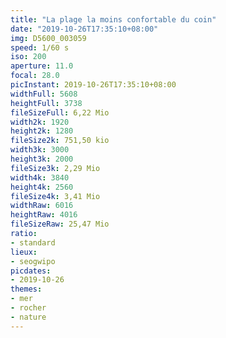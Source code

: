 ```yaml
---
title: "La plage la moins confortable du coin"
date: "2019-10-26T17:35:10+08:00"
img: D5600_003059
speed: 1/60 s
iso: 200
aperture: 11.0
focal: 28.0
picInstant: 2019-10-26T17:35:10+08:00
widthFull: 5608
heightFull: 3738
fileSizeFull: 6,22 Mio
width2k: 1920
height2k: 1280
fileSize2k: 751,50 kio
width3k: 3000
height3k: 2000
fileSize3k: 2,29 Mio
width4k: 3840
height4k: 2560
fileSize4k: 3,41 Mio
widthRaw: 6016
heightRaw: 4016
fileSizeRaw: 25,47 Mio
ratio:
- standard
lieux:
- seogwipo
picdates:
- 2019-10-26
themes:
- mer
- rocher
- nature
---
```


